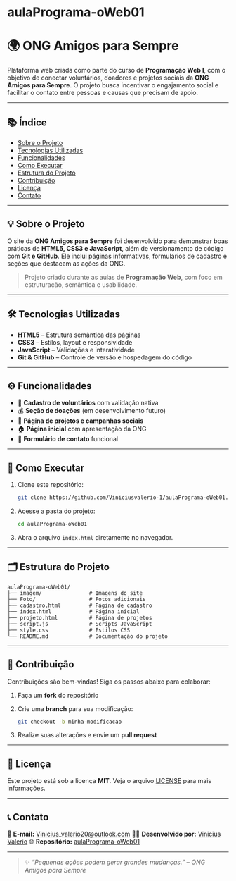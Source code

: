 # aulaPrograma-oWeb01 
# 🌍 ONG Amigos para Sempre

Plataforma web criada como parte do curso de **Programação Web I**, com o objetivo de conectar voluntários, doadores e projetos sociais da **ONG Amigos para Sempre**.
O projeto busca incentivar o engajamento social e facilitar o contato entre pessoas e causas que precisam de apoio.

---

## 📚 Índice

* [Sobre o Projeto](#sobre-o-projeto)
* [Tecnologias Utilizadas](#tecnologias-utilizadas)
* [Funcionalidades](#funcionalidades)
* [Como Executar](#como-executar)
* [Estrutura do Projeto](#estrutura-do-projeto)
* [Contribuição](#contribuição)
* [Licença](#licença)
* [Contato](#contato)

---

## 💡 Sobre o Projeto

O site da **ONG Amigos para Sempre** foi desenvolvido para demonstrar boas práticas de **HTML5, CSS3 e JavaScript**, além de versionamento de código com **Git e GitHub**.
Ele inclui páginas informativas, formulários de cadastro e seções que destacam as ações da ONG.

> Projeto criado durante as aulas de **Programação Web**, com foco em estruturação, semântica e usabilidade.

---

## 🛠️ Tecnologias Utilizadas

* **HTML5** – Estrutura semântica das páginas
* **CSS3** – Estilos, layout e responsividade
* **JavaScript** – Validações e interatividade
* **Git & GitHub** – Controle de versão e hospedagem do código

---

## ⚙️ Funcionalidades

* 👥 **Cadastro de voluntários** com validação nativa
* 💰 **Seção de doações** (em desenvolvimento futuro)
* 📅 **Página de projetos e campanhas sociais**
* 🏠 **Página inicial** com apresentação da ONG
* 💌 **Formulário de contato** funcional

---

## 🚀 Como Executar

1. Clone este repositório:

   ```bash
   git clone https://github.com/Viniciusvalerio-1/aulaPrograma-oWeb01.git
   ```
2. Acesse a pasta do projeto:

   ```bash
   cd aulaPrograma-oWeb01
   ```
3. Abra o arquivo `index.html` diretamente no navegador.

---

## 🗂️ Estrutura do Projeto

```
aulaPrograma-oWeb01/
├── imagem/               # Imagens do site
├── Foto/                 # Fotos adicionais
├── cadastro.html         # Página de cadastro
├── index.html            # Página inicial
├── projeto.html          # Página de projetos
├── script.js             # Scripts JavaScript
├── style.css             # Estilos CSS
└── README.md             # Documentação do projeto
```

---

## 🤝 Contribuição

Contribuições são bem-vindas!
Siga os passos abaixo para colaborar:

1. Faça um **fork** do repositório
2. Crie uma **branch** para sua modificação:

   ```bash
   git checkout -b minha-modificacao
   ```
3. Realize suas alterações e envie um **pull request**

---

## 📄 Licença

Este projeto está sob a licença **MIT**.
Veja o arquivo [LICENSE](LICENSE) para mais informações.

---

## 📞 Contato

📧 **E-mail:** [Vinicius_valerio20@outlook.com](Vinicius_valerio20@outlook.com)
👨‍💻 **Desenvolvido por:** [Vinicius Valerio](https://github.com/Viniciusvalerio-1)
🌐 **Repositório:** [aulaPrograma-oWeb01](https://github.com/Viniciusvalerio-1/aulaPrograma-oWeb01)

---

> ✨ *“Pequenas ações podem gerar grandes mudanças.” – ONG Amigos para Sempre*
